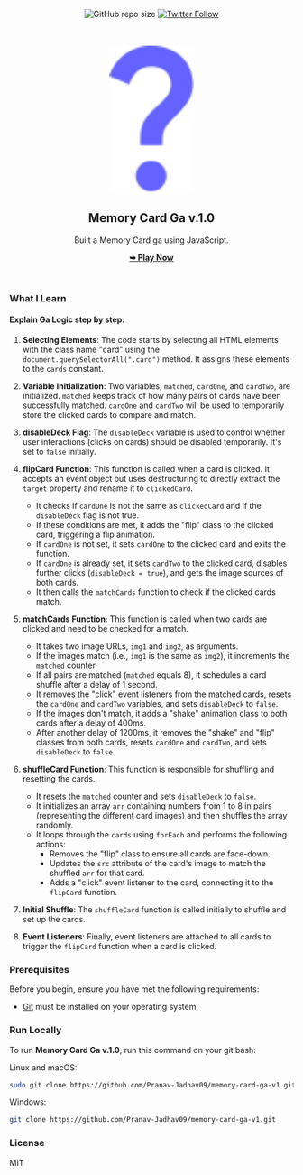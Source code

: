 <div align="center">

![GitHub repo size](https://img.shields.io/github/repo-size/Pranav-Jadhav09/pig-dice-game)
[![Twitter Follow](https://img.shields.io/twitter/follow/Pranav_Jadhav09?style=social)](https://twitter.com/Pranav_Jadhav09)

<br />
<br />

<img src="./assets/images/que_icon.svg" style="width: 150px">

<h2 align="center">Memory Card Ga v.1.0</h2>
Built a Memory Card ga using JavaScript.

<a href=""><strong>➥ Play Now</strong></a>

</div>

<br />

### What I Learn

#### Explain Ga Logic step by step:

1. **Selecting Elements**: The code starts by selecting all HTML elements with the class name "card" using the `document.querySelectorAll(".card")` method. It assigns these elements to the `cards` constant.

2. **Variable Initialization**: Two variables, `matched`, `cardOne`, and `cardTwo`, are initialized. `matched` keeps track of how many pairs of cards have been successfully matched. `cardOne` and `cardTwo` will be used to temporarily store the clicked cards to compare and match.

3. **disableDeck Flag**: The `disableDeck` variable is used to control whether user interactions (clicks on cards) should be disabled temporarily. It's set to `false` initially.

4. **flipCard Function**: This function is called when a card is clicked. It accepts an event object but uses destructuring to directly extract the `target` property and rename it to `clickedCard`.

   - It checks if `cardOne` is not the same as `clickedCard` and if the `disableDeck` flag is not true.
   - If these conditions are met, it adds the "flip" class to the clicked card, triggering a flip animation.
   - If `cardOne` is not set, it sets `cardOne` to the clicked card and exits the function.
   - If `cardOne` is already set, it sets `cardTwo` to the clicked card, disables further clicks (`disableDeck = true`), and gets the image sources of both cards.
   - It then calls the `matchCards` function to check if the clicked cards match.

5. **matchCards Function**: This function is called when two cards are clicked and need to be checked for a match.

   - It takes two image URLs, `img1` and `img2`, as arguments.
   - If the images match (i.e., `img1` is the same as `img2`), it increments the `matched` counter.
   - If all pairs are matched (`matched` equals 8), it schedules a card shuffle after a delay of 1 second.
   - It removes the "click" event listeners from the matched cards, resets the `cardOne` and `cardTwo` variables, and sets `disableDeck` to `false`.
   - If the images don't match, it adds a "shake" animation class to both cards after a delay of 400ms.
   - After another delay of 1200ms, it removes the "shake" and "flip" classes from both cards, resets `cardOne` and `cardTwo`, and sets `disableDeck` to `false`.

6. **shuffleCard Function**: This function is responsible for shuffling and resetting the cards.

   - It resets the `matched` counter and sets `disableDeck` to `false`.
   - It initializes an array `arr` containing numbers from 1 to 8 in pairs (representing the different card images) and then shuffles the array randomly.
   - It loops through the `cards` using `forEach` and performs the following actions:
     - Removes the "flip" class to ensure all cards are face-down.
     - Updates the `src` attribute of the card's image to match the shuffled `arr` for that card.
     - Adds a "click" event listener to the card, connecting it to the `flipCard` function.

7. **Initial Shuffle**: The `shuffleCard` function is called initially to shuffle and set up the cards.

8. **Event Listeners**: Finally, event listeners are attached to all cards to trigger the `flipCard` function when a card is clicked.

### Prerequisites

Before you begin, ensure you have met the following requirements:

- [Git](https://git-scm.com/downloads "Download Git") must be installed on your operating system.

### Run Locally

To run **Memory Card Ga v.1.0**, run this command on your git bash:

Linux and macOS:

```bash
sudo git clone https://github.com/Pranav-Jadhav09/memory-card-ga-v1.git
```

Windows:

```bash
git clone https://github.com/Pranav-Jadhav09/memory-card-ga-v1.git
```

### License

MIT
